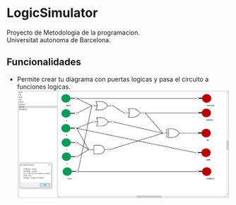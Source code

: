 # LogicSimulator
Proyecto de Metodologia de la programacion.  
Universitat autonoma de Barcelona.
## Funcionalidades
- Permite crear tu diagrama con puertas logicas y pasa el circuito a funciones logicas.  
![Ejemplo](https://github.com/juanmacaaz/LogicSimulator/blob/master/examples/ejemplo1.jpg)
